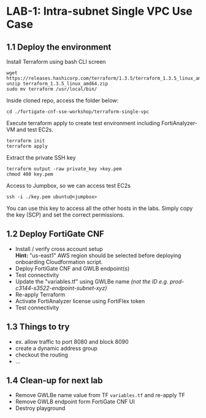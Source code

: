 # LAB-1: Intra-subnet Single VPC Use Case

## 1.1 Deploy the environment

Install Terraform using bash CLI screen

```
wget https://releases.hashicorp.com/terraform/1.3.5/terraform_1.3.5_linux_amd64.zip
unzip terraform_1.3.5_linux_amd64.zip
sudo mv terraform /usr/local/bin/
```


Inside cloned repo, access the folder below:

```
cd ./fortigate-cnf-sse-workshop/terraform-single-vpc
```

Execute terraform apply to create test environment including FortiAnalyzer-VM and test EC2s.

```
terraform init
terraform apply
```
Extract the private SSH key
```
terraform output -raw private_key >key.pem
chmod 400 key.pem
```
Access to Jumpbox, so we can access test EC2s
```
ssh -i ./key.pem ubuntu@<jumpbox>
```
You can use this key to access all the other hosts in the labs. Simply copy the key (SCP) and set the correct permissions.

## 1.2 Deploy FortiGate CNF

- Install / verify cross account setup </br>
  **Hint:** "us-east1" AWS region should be selected before deploying onboarding Cloudformation script.
- Deploy FortiGate CNF and GWLB endpoint(s)
- Test connectivity
- Update the "variables.tf" using GWLBe name *(not the ID e.g. prod-c3144-s3522-endpoint-subnet-xyz)*
- Re-apply Terraform
- Activate FortiAnalyzer license using FortiFlex token 
- Test connectivity

## 1.3 Things to try
- ex. allow traffic to port 8080 and block 8090
- create a dynamic address group
- checkout the routing
- ...

## 1.4 Clean-up for next lab
- Remove GWLBe name value from TF `variables.tf` and re-apply TF
- Remove GWLB endpoint form FortiGate CNF UI
- Destroy playground
